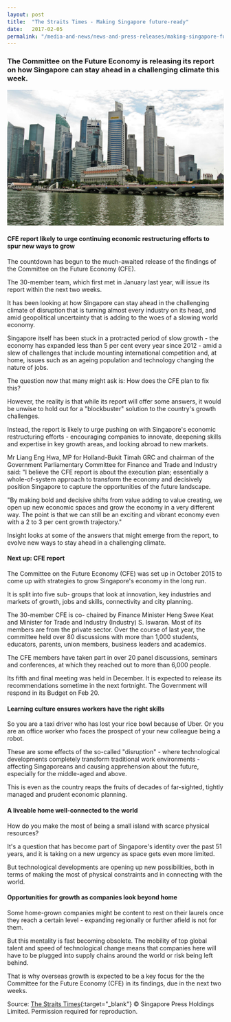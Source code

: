 ```yaml
---
layout: post
title:  "The Straits Times - Making Singapore future-ready"
date:   2017-02-05
permalink: "/media-and-news/news-and-press-releases/making-singapore-future-ready"
---
```


### **The Committee on the Future Economy is releasing its report on how Singapore can stay ahead in a challenging climate this week.**

![The Straits Times - Making Singapore future-ready](/images/making-singapore-future-ready.png)

#### **CFE report likely to urge continuing economic restructuring efforts to spur new ways to grow**

The countdown has begun to the much-awaited release of the findings of the Committee on the Future Economy (CFE).

The 30-member team, which first met in January last year, will issue its report within the next two weeks.

It has been looking at how Singapore can stay ahead in the challenging climate of disruption that is turning almost every industry on its head, and amid geopolitical uncertainty that is adding to the woes of a slowing world economy.

Singapore itself has been stuck in a protracted period of slow growth - the economy has expanded less than 5 per cent every year since 2012 - amid a slew of challenges that include mounting international competition and, at home, issues such as an ageing population and technology changing the nature of jobs.


The question now that many might ask is: How does the CFE plan to fix this?

However, the reality is that while its report will offer some answers, it would be unwise to hold out for a "blockbuster" solution to the country's growth challenges.

Instead, the report is likely to urge pushing on with Singapore's economic restructuring efforts - encouraging companies to innovate, deepening skills and expertise in key growth areas, and looking abroad to new markets.

Mr Liang Eng Hwa, MP for Holland-Bukit Timah GRC and chairman of the Government Parliamentary Committee for Finance and Trade and Industry said: "I believe the CFE report is about the execution plan; essentially a whole-of-system approach to transform the economy and decisively position Singapore to capture the opportunities of the future landscape.

"By making bold and decisive shifts from value adding to value creating, we open up new economic spaces and grow the economy in a very different way. The point is that we can still be an exciting and vibrant economy even with a 2 to 3 per cent growth trajectory."

Insight looks at some of the answers that might emerge from the report, to evolve new ways to stay ahead in a challenging climate.

#### **Next up: CFE report**

The Committee on the Future Economy (CFE) was set up in October 2015 to come up with strategies to grow Singapore's economy in the long run.

It is split into five sub- groups that look at innovation, key industries and markets of growth, jobs and skills, connectivity and city planning.

The 30-member CFE is co- chaired by Finance Minister Heng Swee Keat and Minister for Trade and Industry (Industry) S. Iswaran. Most of its members are from the private sector. Over the course of last year, the committee held over 80 discussions with more than 1,000 students, educators, parents, union members, business leaders and academics.

The CFE members have taken part in over 20 panel discussions, seminars and conferences, at which they reached out to more than 6,000 people.

Its fifth and final meeting was held in December. It is expected to release its recommendations sometime in the next fortnight. The Government will respond in its Budget on Feb 20.

#### **Learning culture ensures workers have the right skills**

So you are a taxi driver who has lost your rice bowl because of Uber. Or you are an office worker who faces the prospect of your new colleague being a robot.

These are some effects of the so-called "disruption" - where technological developments completely transform traditional work environments - affecting Singaporeans and causing apprehension about the future, especially for the middle-aged and above.


This is even as the country reaps the fruits of decades of far-sighted, tightly managed and prudent economic planning.

#### **A liveable home well-connected to the world**

How do you make the most of being a small island with scarce physical resources?

It's a question that has become part of Singapore's identity over the past 51 years, and it is taking on a new urgency as space gets even more limited.

But technological developments are opening up new possibilities, both in terms of making the most of physical constraints and in connecting with the world.

#### **Opportunities for growth as companies look beyond home**

Some home-grown companies might be content to rest on their laurels once they reach a certain level - expanding regionally or further afield is not for them.

But this mentality is fast becoming obsolete. The mobility of top global talent and speed of technological change means that companies here will have to be plugged into supply chains around the world or risk being left behind.

That is why overseas growth is expected to be a key focus for the the Committee for the Future Economy (CFE) in its findings, due in the next two weeks.

Source: [The Straits Times](https://www.straitstimes.com/business/economy/making-spore-future-ready?login=true){:target="_blank"} © Singapore Press Holdings Limited. Permission required for reproduction.
